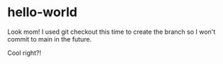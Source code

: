 # hello-world

Look mom! I used git checkout this time to create the branch so I won't commit to main in the future.

Cool right?!
